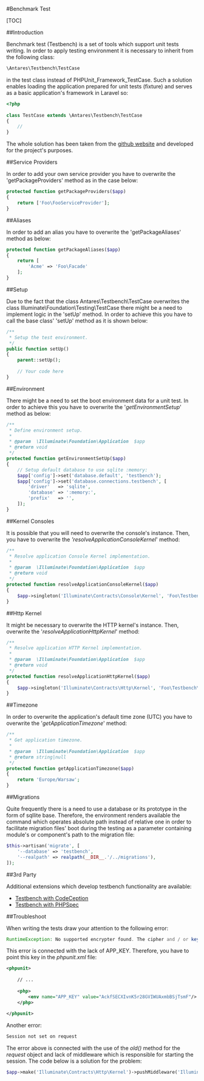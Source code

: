 #Benchmark Test  

[TOC]

##Introduction  

Benchmark test (Testbench) is a set of tools which support unit tests writing. In order to apply testing environment it is necessary to inherit from the following class:

```php
\Antares\Testbench\TestCase
```

in the test class instead of PHPUnit_Framework_TestCase. Such a solution enables loading the application prepared for unit tests (fixture) and serves as a basic application's framework in Laravel so:

```php
<?php
 
class TestCase extends \Antares\Testbench\TestCase
{
    //
}
```

The whole solution has been taken from the [github website](https://github.com/orchestral/testbench) and developed for the project's purposes.

##Service Providers  

In order to add your own service provider you have to overwrite the 'getPackageProviders' method as in the case below:

```php
protected function getPackageProviders($app)
{
    return ['Foo\FooServiceProvider'];
}
```

##Aliases  

In order to add an alias you have to overwrite the 'getPackageAliases' method as below:

```php
protected function getPackageAliases($app)
{
    return [
        'Acme' => 'Foo\Facade'
    ];
}
```

##Setup  

Due to the fact that the class Antares\Testbench\TestCase overwrites the class Illuminate\Foundation\Testing\TestCase there might be a need to implement logic in the 'setUp' method. In order to achieve this you have to call the base class' 'setUp' method as it is shown below:

```php
/**
 * Setup the test environment.
 */
public function setUp()
{
    parent::setUp();
 
    // Your code here
}
```

##Environment  

There might be a need to set the boot environment data for a unit test. In order to achieve this you have to overwrite the '*getEnvironmentSetup*' method as below:

```php
/**
 * Define environment setup.
 *
 * @param  \Illuminate\Foundation\Application  $app
 * @return void
 */
protected function getEnvironmentSetUp($app)
{
    // Setup default database to use sqlite :memory:
    $app['config']->set('database.default', 'testbench');
    $app['config']->set('database.connections.testbench', [
        'driver'   => 'sqlite',
        'database' => ':memory:',
        'prefix'   => '',
    ]);
}
```

##Kernel Consoles  

It is possible that you will need to overwrite the console's instance. Then, you have to overwrite the *'resolveApplicationConsoleKernel*' method:

```php
/**
 * Resolve application Console Kernel implementation.
 *
 * @param  \Illuminate\Foundation\Application  $app
 * @return void
 */
protected function resolveApplicationConsoleKernel($app)
{
    $app->singleton('Illuminate\Contracts\Console\Kernel', 'Foo\Testbench\Console\Kernel');
}
```

##Http Kernel  

It might be necessary to overwrite the HTTP kernel's instance. Then, overwrite the '*resolveApplicationHttpKernel*' method:

```php
/**
 * Resolve application HTTP Kernel implementation.
 *
 * @param  \Illuminate\Foundation\Application  $app
 * @return void
 */
protected function resolveApplicationHttpKernel($app)
{
    $app->singleton('Illuminate\Contracts\Http\Kernel', 'Foo\Testbench\Http\Kernel');
}
```

##Timezone  

In order to overwrite the application's default time zone (UTC) you have to overwrite the '*getApplicationTimezone*' method:

```php
/**
 * Get application timezone.
 *
 * @param  \Illuminate\Foundation\Application  $app
 * @return string|null
 */
protected function getApplicationTimezone($app)
{
    return 'Europe/Warsaw';
}
```

##Migrations  

Quite frequently there is a need to use a database or its prototype in the form of sqllite base. Therefore, the environment renders available the command which operates absolute path instead of relative one in order to facilitate migration files' boot during the testing as a parameter containing module's or component's path to the migration file:

```php
$this->artisan('migrate', [
    '--database' => 'testbench',
    '--realpath' => realpath(__DIR__.'/../migrations'),
]);
```

##3rd Party  

Additional extensions which develop testbench functionality are available:

* [Testbench with CodeCeption](https://bitbucket.org/aedart/testing-laravel/wiki/Home)
* [Testbench with PHPSpec](https://github.com/Pixelindustries/phpspec-testbench)

##Troubleshoot  

When writing the tests draw your attention to the following error:

```php
RuntimeException: No supported encrypter found. The cipher and / or key length are invalid.
```

This error is connected with the lack of APP_KEY. Therefore, you have to point this key in the *phpunit.xml* file:

```xml
<phpunit>
 
    // ...
 
    <php>
        <env name="APP_KEY" value="AckfSECXIvnK5r28GVIWUAxmbBSjTsmF"/>
    </php>
 
</phpunit>
```

Another error:

```php
Session not set on request
```

The error above is connected with the use of the *old()* method for the *request* object and lack of middleware which is responsible for starting the session. The code below is a solution for the problem:

```php
$app->make('Illuminate\Contracts\Http\Kernel')->pushMiddleware('Illuminate\Session\Middleware\StartSession');
```

